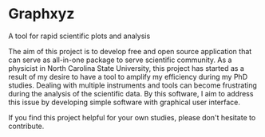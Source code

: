 # Graphxyz
A tool for rapid scientific plots and analysis

The aim of this project is to develop free and open source application that can serve as all-in-one package to serve scientific community. As a physicist in North Carolina State University, this project has started as a result of my desire to have a tool to amplify my efficiency during my PhD studies. Dealing with multiple instruments and tools can become frustrating during the analysis of the scientific data. By this software, I aim to address this issue by developing simple software with graphical user interface.

If you find this project helpful for your own studies, please don't hesitate to contribute.
